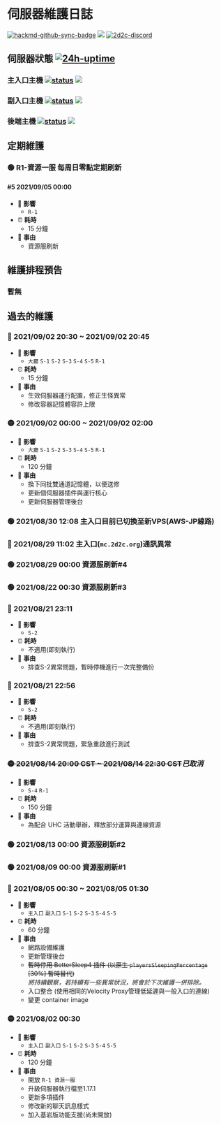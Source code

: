 # 伺服器維護日誌
[![hackmd-github-sync-badge](https://hackmd.io/6all3-thSN6ITI5STobGxg/badge)](https://hackmd.io/6all3-thSN6ITI5STobGxg) [![](https://badgen.net/badge/icon/GitHub/black?icon=github&label)](https://github.com/2D2C-TW/hackmd.io/blob/main/server-maintain-log.md) [![2d2c-discord](https://badgen.net/discord/members/2d2c)](https://discord.gg/2d2c)

## 伺服器狀態 [![24h-uptime](https://badgen.net/uptime-robot/day/ur1372305-af90c383417375fc57522eb0)](https://status.2d2c.org)

### 主入口主機 [![status](https://badgen.net/uptime-robot/status/m788686890-1c7de12ab6a67e885a4ca7db)](https://stats.uptimerobot.com/nmxvpuG8qv/788686890) ![](https://badgen.net/badge/address/mc.2d2c.org/blue)


### 副入口主機 [![status](https://badgen.net/uptime-robot/status/m788686904-3542d91c79fc8c9ffca59c4f)](https://stats.uptimerobot.com/nmxvpuG8qv/788686904) ![](https://badgen.net/badge/address/mc2.2d2c.org/blue) 


### 後端主機 [![status](https://badgen.net/uptime-robot/status/m788686910-d8c4afbddfaedf13b186f861)](https://stats.uptimerobot.com/nmxvpuG8qv/788686910) ![](https://badgen.net/badge/locate/Taiwan/cyan)


## 定期維護

### 🟢 R1-資源一服 每周日零點定期刷新

#### #5 2021/09/05 00:00

- 🚧 **影響**
  - `R-1`
- ⏰ **耗時**
  - 15 分鐘
- 📑 **事由**
  - 資源服刷新

## 維護排程預告

### 暫無

## 過去的維護

### 🔴 2021/09/02 20:30 ~ 2021/09/02 20:45

- 🚧 **影響**
  - `大廳` `S-1` `S-2` `S-3` `S-4` `S-5` `R-1`
- ⏰ **耗時**
  - 15 分鐘
- 📑 **事由**
  - 生效伺服器運行配置，修正生怪異常
  - 修改容器記憶體容許上限


### 🟡 2021/09/02 00:00 ~ 2021/09/02 02:00

- 🚧 **影響**
  - `大廳` `S-1` `S-2` `S-3` `S-4` `S-5` `R-1`
- ⏰ **耗時**
  -  120 分鐘
- 📑 **事由** 
  - 換下同批雙通道記憶體，以便送修
  - 更新個伺服器插件與運行核心
  - 更新伺服器管理後台
 

### 🟢 2021/08/30 12:08 主入口目前已切換至新VPS(AWS-JP線路)

### 🔴 2021/08/29 11:02 主入口(`mc.2d2c.org`)通訊異常

### 🟢 2021/08/29 00:00 資源服刷新#4

### 🟢 2021/08/22 00:30 資源服刷新#3

### 🔴 2021/08/21 23:11

- 🚧 **影響**
  - `S-2`
- ⏰ **耗時**
  - 不適用(即刻執行)
- 📑 **事由**
  - 排查S-2異常問題，暫時停機進行一次完整備份

### 🔴 2021/08/21 22:56

- 🚧 **影響**
  - `S-2`
- ⏰ **耗時**
  - 不適用(即刻執行)
- 📑 **事由**
  - 排查S-2異常問題，緊急重啟進行測試

### ~~🟡 2021/08/14 20:00 CST ~ 2021/08/14 22:30 CST~~*已取消*

- 🚧 **影響** 
  - `S-4` `R-1`
- ⏰ **耗時**
  - 150 分鐘
- 📑 **事由**
  - 為配合 UHC 活動舉辦，釋放部分運算與連線資源

### 🟢 2021/08/13 00:00 資源服刷新#2

### 🟢 2021/08/09 00:00 資源服刷新#1

### 🔴 2021/08/05 00:30 ~ 2021/08/05 01:30
  
- 🚧 **影響**
  - `主入口` `副入口` `S-1` `S-2` `S-3` `S-4` `S-5`
- ⏰ **耗時**
  - 60 分鐘
- 📑 **事由**
  - 網路設備維護
  - 更新管理後台
  - ~~暫時停用 BetterSleep4 插件 (以原生 `playersSleepingPercentage` [30%] 暫時替代)~~
<br>_將持續觀察，若持續有一些異常狀況，將會於下次維護一併排除。_</br>
  - 入口整合 (使用相同的Velocity Proxy管理低延遲與一般入口的連線)
  - 變更 container image

### 🟡 2021/08/02 00:30

- 🚧 **影響**
  - `主入口` `副入口` `S-1` `S-2` `S-3` `S-4` `S-5`
- ⏰ **耗時**
  - 120 分鐘
- 📑 **事由**
  - 開放 `R-1 資源一服`
  - 升級伺服器執行檔至1.17.1
  - 更新多項插件
  - 修改新的聊天訊息樣式
  - 加入基岩版功能支援(尚未開放)

<!--

### 🔴🟡🟢 2021/xx/xx 00:00

- 🚧 **影響**
  - `主入口` `副入口` `S-1` `S-2` `S-3` `S-4` `S-5`
- ⏰ **耗時**
  - x 分鐘
- 📑 **事由**

-->